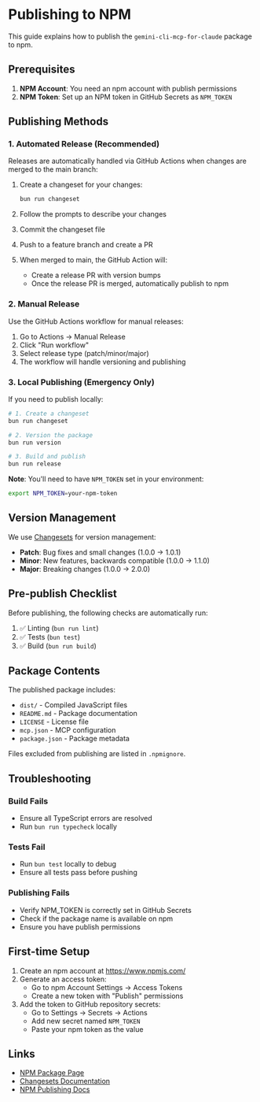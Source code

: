 # Publishing to NPM

This guide explains how to publish the `gemini-cli-mcp-for-claude` package to npm.

## Prerequisites

1. **NPM Account**: You need an npm account with publish permissions
2. **NPM Token**: Set up an NPM token in GitHub Secrets as `NPM_TOKEN`

## Publishing Methods

### 1. Automated Release (Recommended)

Releases are automatically handled via GitHub Actions when changes are merged to the main branch:

1. Create a changeset for your changes:
   ```bash
   bun run changeset
   ```

2. Follow the prompts to describe your changes
3. Commit the changeset file
4. Push to a feature branch and create a PR
5. When merged to main, the GitHub Action will:
   - Create a release PR with version bumps
   - Once the release PR is merged, automatically publish to npm

### 2. Manual Release

Use the GitHub Actions workflow for manual releases:

1. Go to Actions → Manual Release
2. Click "Run workflow"
3. Select release type (patch/minor/major)
4. The workflow will handle versioning and publishing

### 3. Local Publishing (Emergency Only)

If you need to publish locally:

```bash
# 1. Create a changeset
bun run changeset

# 2. Version the package
bun run version

# 3. Build and publish
bun run release
```

**Note**: You'll need to have `NPM_TOKEN` set in your environment:
```bash
export NPM_TOKEN=your-npm-token
```

## Version Management

We use [Changesets](https://github.com/changesets/changesets) for version management:

- **Patch**: Bug fixes and small changes (1.0.0 → 1.0.1)
- **Minor**: New features, backwards compatible (1.0.0 → 1.1.0)
- **Major**: Breaking changes (1.0.0 → 2.0.0)

## Pre-publish Checklist

Before publishing, the following checks are automatically run:

1. ✅ Linting (`bun run lint`)
2. ✅ Tests (`bun test`)
3. ✅ Build (`bun run build`)

## Package Contents

The published package includes:
- `dist/` - Compiled JavaScript files
- `README.md` - Package documentation
- `LICENSE` - License file
- `mcp.json` - MCP configuration
- `package.json` - Package metadata

Files excluded from publishing are listed in `.npmignore`.

## Troubleshooting

### Build Fails
- Ensure all TypeScript errors are resolved
- Run `bun run typecheck` locally

### Tests Fail
- Run `bun test` locally to debug
- Ensure all tests pass before pushing

### Publishing Fails
- Verify NPM_TOKEN is correctly set in GitHub Secrets
- Check if the package name is available on npm
- Ensure you have publish permissions

## First-time Setup

1. Create an npm account at https://www.npmjs.com/
2. Generate an access token:
   - Go to npm Account Settings → Access Tokens
   - Create a new token with "Publish" permissions
3. Add the token to GitHub repository secrets:
   - Go to Settings → Secrets → Actions
   - Add new secret named `NPM_TOKEN`
   - Paste your npm token as the value

## Links

- [NPM Package Page](https://www.npmjs.com/package/gemini-cli-mcp-for-claude)
- [Changesets Documentation](https://github.com/changesets/changesets)
- [NPM Publishing Docs](https://docs.npmjs.com/packages-and-modules/contributing-packages-to-the-registry)